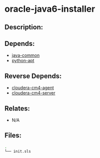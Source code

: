 # oracle-java6-installer

## Description:



## Depends:

  -  [java-common](/salt/java-common)
  -  [python-apt](/salt/python-apt)

## Reverse Depends:

  -  [cloudera-cm4-agent](/salt/cloudera-cm4-agent)
  -  [cloudera-cm4-server](/salt/cloudera-cm4-server)

## Relates:

  -  N/A

## Files:

```bash
.
└── init.sls
```
